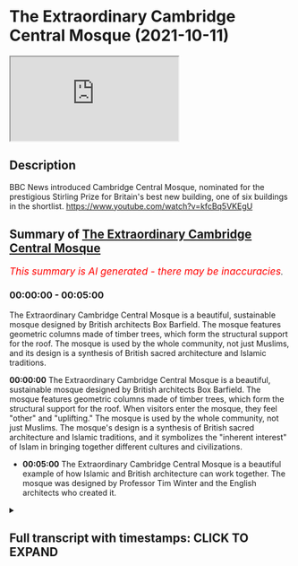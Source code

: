 # The Extraordinary Cambridge Central Mosque (2021-10-11)

<iframe loading='lazy' allow='autoplay' src='https://www.youtube.com/embed/CyOcGExNclY'></iframe>

## Description

BBC News introduced Cambridge Central Mosque, nominated for the prestigious Stirling Prize for Britain's best new building, one of six buildings in the shortlist.
https://www.youtube.com/watch?v=kfcBq5VKEgU

## Summary of [The Extraordinary Cambridge Central Mosque](https://www.youtube.com/watch?v=CyOcGExNclY)


*<span style="color:red; font-size:125%">This summary is AI generated - there may be inaccuracies</span>. [](/)*

### <a onclick="modifyYTiframeseektime('0')">00:00:00</a> - <a onclick="modifyYTiframeseektime('300')">00:05:00</a>

The Extraordinary Cambridge Central Mosque is a beautiful, sustainable mosque designed by British architects Box Barfield. The mosque features geometric columns made of timber trees, which form the structural support for the roof. The mosque is used by the whole community, not just Muslims, and its design is a synthesis of British sacred architecture and Islamic traditions.

**<a onclick="modifyYTiframeseektime('0')">00:00:00</a>** The Extraordinary Cambridge Central Mosque is a beautiful, sustainable mosque designed by British architects Box Barfield. The mosque features geometric columns made of timber trees, which form the structural support for the roof. When visitors enter the mosque, they feel "other" and "uplifting." The mosque is used by the whole community, not just Muslims. The mosque's design is a synthesis of British sacred architecture and Islamic traditions, and it symbolizes the "inherent interest" of Islam in bringing together different cultures and civilizations.
* **<a onclick="modifyYTiframeseektime('300')">00:05:00</a>** The Extraordinary Cambridge Central Mosque is a beautiful example of how Islamic and British architecture can work together. The mosque was designed by Professor Tim Winter and the English architects who created it.

<details><summary><h2>Full transcript with timestamps: CLICK TO EXPAND</h2></summary>

<a onclick="modifyYTiframeseektime('0')">0:00:00</a> according to the bbc one of britain's  
<a onclick="modifyYTiframeseektime('3')">0:00:03</a> best new buildings is a mosque  
<a onclick="modifyYTiframeseektime('7')">0:00:07</a> the extraordinary cambridge central  
<a onclick="modifyYTiframeseektime('10')">0:00:10</a> mosque has geometric columns these are  
<a onclick="modifyYTiframeseektime('13')">0:00:13</a> made of timber timber trees which form  
<a onclick="modifyYTiframeseektime('15')">0:00:15</a> the structural support for the roof so  
<a onclick="modifyYTiframeseektime('18')">0:00:18</a> i'm just going to share with you uh just  
<a onclick="modifyYTiframeseektime('20')">0:00:20</a> a couple of minutes of this bbc article  
<a onclick="modifyYTiframeseektime('24')">0:00:24</a> a bbc news item  
<a onclick="modifyYTiframeseektime('32')">0:00:32</a> the rebus sterling prize for britain's  
<a onclick="modifyYTiframeseektime('33')">0:00:33</a> best new building will be announced next  
<a onclick="modifyYTiframeseektime('35')">0:00:35</a> week the shortlist includes a footbridge  
<a onclick="modifyYTiframeseektime('37')">0:00:37</a> in the south west of england a boat  
<a onclick="modifyYTiframeseektime('39')">0:00:39</a> museum in the lake district and a  
<a onclick="modifyYTiframeseektime('40')">0:00:40</a> university building in southwest london  
<a onclick="modifyYTiframeseektime('42')">0:00:42</a> over the coming few days we're going to  
<a onclick="modifyYTiframeseektime('43')">0:00:43</a> look at each of the six buildings on the  
<a onclick="modifyYTiframeseektime('45')">0:00:45</a> shortlist today it's the cambridge  
<a onclick="modifyYTiframeseektime('48')">0:00:48</a> central mosque which features geometric  
<a onclick="modifyYTiframeseektime('50')">0:00:50</a> columns  
<a onclick="modifyYTiframeseektime('51')">0:00:51</a> timber trees which form the structural  
<a onclick="modifyYTiframeseektime('54')">0:00:54</a> support for the roof  
<a onclick="modifyYTiframeseektime('59')">0:00:59</a> when you enter this space it feels very  
<a onclick="modifyYTiframeseektime('61')">0:01:01</a> other and hopefully uplifting i don't  
<a onclick="modifyYTiframeseektime('64')">0:01:04</a> think as architects we can hope for  
<a onclick="modifyYTiframeseektime('65')">0:01:05</a> anything more than that really  
<a onclick="modifyYTiframeseektime('68')">0:01:08</a> my name is julia barfield i'm one of the  
<a onclick="modifyYTiframeseektime('70')">0:01:10</a> co-founders of box barfield architects  
<a onclick="modifyYTiframeseektime('72')">0:01:12</a> and we are the architects of the  
<a onclick="modifyYTiframeseektime('75')">0:01:15</a> cambridge central mosque  
<a onclick="modifyYTiframeseektime('78')">0:01:18</a> we hadn't designed a mosque before so of  
<a onclick="modifyYTiframeseektime('80')">0:01:20</a> course we did a lot of research to find  
<a onclick="modifyYTiframeseektime('82')">0:01:22</a> out about mosque design throughout the  
<a onclick="modifyYTiframeseektime('84')">0:01:24</a> world and what we discovered was that  
<a onclick="modifyYTiframeseektime('87')">0:01:27</a> historically and globally mosques  
<a onclick="modifyYTiframeseektime('89')">0:01:29</a> generally took on the character of the  
<a onclick="modifyYTiframeseektime('92')">0:01:32</a> place that they were in and the time  
<a onclick="modifyYTiframeseektime('93')">0:01:33</a> they were in so what should a british  
<a onclick="modifyYTiframeseektime('95')">0:01:35</a> mosque of the 20th century be like  
<a onclick="modifyYTiframeseektime('99')">0:01:39</a> david my partner was the one who came up  
<a onclick="modifyYTiframeseektime('101')">0:01:41</a> with this idea of the glade  
<a onclick="modifyYTiframeseektime('104')">0:01:44</a> of trees and the garden of paradise  
<a onclick="modifyYTiframeseektime('108')">0:01:48</a> trees in this glade of trees became  
<a onclick="modifyYTiframeseektime('110')">0:01:50</a> these structural trees this is an  
<a onclick="modifyYTiframeseektime('112')">0:01:52</a> entirely timber structural building  
<a onclick="modifyYTiframeseektime('114')">0:01:54</a> timber is beautiful it's very  
<a onclick="modifyYTiframeseektime('116')">0:01:56</a> sustainable but also it's got that  
<a onclick="modifyYTiframeseektime('118')">0:01:58</a> connection with nature which is in islam  
<a onclick="modifyYTiframeseektime('121')">0:02:01</a> very important that's also one of the  
<a onclick="modifyYTiframeseektime('123')">0:02:03</a> kind of features of this  
<a onclick="modifyYTiframeseektime('125')">0:02:05</a> phase is that you naturally somehow look  
<a onclick="modifyYTiframeseektime('127')">0:02:07</a> up  
<a onclick="modifyYTiframeseektime('128')">0:02:08</a> which seems appropriate for a sacred  
<a onclick="modifyYTiframeseektime('131')">0:02:11</a> space  
<a onclick="modifyYTiframeseektime('132')">0:02:12</a> it's a space that's used by the whole  
<a onclick="modifyYTiframeseektime('134')">0:02:14</a> community not just the muslim community  
<a onclick="modifyYTiframeseektime('137')">0:02:17</a> the idea is that the mosque is not just  
<a onclick="modifyYTiframeseektime('139')">0:02:19</a> a place for worship it's so lovely to  
<a onclick="modifyYTiframeseektime('141')">0:02:21</a> see there's that sense of pride and  
<a onclick="modifyYTiframeseektime('143')">0:02:23</a> ownership from not just muslims in  
<a onclick="modifyYTiframeseektime('145')">0:02:25</a> cambridge but also the wider community  
<a onclick="modifyYTiframeseektime('147')">0:02:27</a> too  
<a onclick="modifyYTiframeseektime('149')">0:02:29</a> you're sort of met with this immediate  
<a onclick="modifyYTiframeseektime('150')">0:02:30</a> calm and sense of peace and it's  
<a onclick="modifyYTiframeseektime('152')">0:02:32</a> something that visitors get to  
<a onclick="modifyYTiframeseektime('153')">0:02:33</a> experience multitasking they visit but  
<a onclick="modifyYTiframeseektime('155')">0:02:35</a> something i get to experience every day  
<a onclick="modifyYTiframeseektime('156')">0:02:36</a> so it's just phenomenal we've kept the  
<a onclick="modifyYTiframeseektime('159')">0:02:39</a> energy usage down as much as possible as  
<a onclick="modifyYTiframeseektime('161')">0:02:41</a> well as trying to address embodied  
<a onclick="modifyYTiframeseektime('163')">0:02:43</a> carbon  
<a onclick="modifyYTiframeseektime('164')">0:02:44</a> in the choice of materials all the  
<a onclick="modifyYTiframeseektime('167')">0:02:47</a> rainwater is captured  
<a onclick="modifyYTiframeseektime('169')">0:02:49</a> it's used to flush the toilets and also  
<a onclick="modifyYTiframeseektime('171')">0:02:51</a> to help water the garden  
<a onclick="modifyYTiframeseektime('173')">0:02:53</a> in a sense we were trying to  
<a onclick="modifyYTiframeseektime('175')">0:02:55</a> kind of combine the english sacred  
<a onclick="modifyYTiframeseektime('178')">0:02:58</a> architecture with islamic traditions  
<a onclick="modifyYTiframeseektime('181')">0:03:01</a> we wanted to construct something that  
<a onclick="modifyYTiframeseektime('184')">0:03:04</a> was a symbol of hope that this  
<a onclick="modifyYTiframeseektime('186')">0:03:06</a> difference is not just about problems of  
<a onclick="modifyYTiframeseektime('189')">0:03:09</a> integration but it's about the inherent  
<a onclick="modifyYTiframeseektime('191')">0:03:11</a> interests of bringing together different  
<a onclick="modifyYTiframeseektime('193')">0:03:13</a> narratives different civilizations  
<a onclick="modifyYTiframeseektime('194')">0:03:14</a> different ethnicities languages cultural  
<a onclick="modifyYTiframeseektime('197')">0:03:17</a> communities it's a kind of celebration  
<a onclick="modifyYTiframeseektime('200')">0:03:20</a> of the very central contribution that  
<a onclick="modifyYTiframeseektime('202')">0:03:22</a> islam brings to the  
<a onclick="modifyYTiframeseektime('204')">0:03:24</a> rainbow diversity that is what makes  
<a onclick="modifyYTiframeseektime('207')">0:03:27</a> modern britain so fascinating  
<a onclick="modifyYTiframeseektime('208')">0:03:28</a> muslim islamic culture has been part of  
<a onclick="modifyYTiframeseektime('211')">0:03:31</a> british culture for so long and i hope  
<a onclick="modifyYTiframeseektime('212')">0:03:32</a> this building reaffirms that it brings  
<a onclick="modifyYTiframeseektime('215')">0:03:35</a> the two together  
<a onclick="modifyYTiframeseektime('216')">0:03:36</a> [Music]  
<a onclick="modifyYTiframeseektime('219')">0:03:39</a> and one of the interesting features of  
<a onclick="modifyYTiframeseektime('221')">0:03:41</a> this uh building is the fact that the  
<a onclick="modifyYTiframeseektime('224')">0:03:44</a> architects were english architects  
<a onclick="modifyYTiframeseektime('226')">0:03:46</a> they've never built a mosque before  
<a onclick="modifyYTiframeseektime('229')">0:03:49</a> and they decided to combine the english  
<a onclick="modifyYTiframeseektime('232')">0:03:52</a> style of sacred architecture with  
<a onclick="modifyYTiframeseektime('235')">0:03:55</a> islamic traditions to produce this  
<a onclick="modifyYTiframeseektime('237')">0:03:57</a> amazing  
<a onclick="modifyYTiframeseektime('238')">0:03:58</a> synthesis and in their research for this  
<a onclick="modifyYTiframeseektime('242')">0:04:02</a> mosque they were commissioned to to  
<a onclick="modifyYTiframeseektime('244')">0:04:04</a> build they discovered an interesting  
<a onclick="modifyYTiframeseektime('246')">0:04:06</a> fact which is worth emphasizing and they  
<a onclick="modifyYTiframeseektime('249')">0:04:09</a> say quote historically and globally  
<a onclick="modifyYTiframeseektime('252')">0:04:12</a> mosques took on the character of the  
<a onclick="modifyYTiframeseektime('254')">0:04:14</a> place and time they were in  
<a onclick="modifyYTiframeseektime('258')">0:04:18</a> so moss weren't sticking out like a sore  
<a onclick="modifyYTiframeseektime('260')">0:04:20</a> thumb they blended in with their  
<a onclick="modifyYTiframeseektime('262')">0:04:22</a> environment taking on the character of  
<a onclick="modifyYTiframeseektime('265')">0:04:25</a> the buildings around them and the  
<a onclick="modifyYTiframeseektime('266')">0:04:26</a> culture what a beautiful idea  
<a onclick="modifyYTiframeseektime('269')">0:04:29</a> so one of the questions is what should a  
<a onclick="modifyYTiframeseektime('271')">0:04:31</a> 21st century british mosque look like  
<a onclick="modifyYTiframeseektime('275')">0:04:35</a> and i think this if there's going to be  
<a onclick="modifyYTiframeseektime('277')">0:04:37</a> an answer this is going to be it it's  
<a onclick="modifyYTiframeseektime('279')">0:04:39</a> such an extraordinary building  
<a onclick="modifyYTiframeseektime('281')">0:04:41</a> and the one of the key concepts the  
<a onclick="modifyYTiframeseektime('283')">0:04:43</a> architects mentioned you can see this in  
<a onclick="modifyYTiframeseektime('285')">0:04:45</a> the video is this idea of a glade of  
<a onclick="modifyYTiframeseektime('288')">0:04:48</a> trees  
<a onclick="modifyYTiframeseektime('289')">0:04:49</a> and the garden of paradise and of course  
<a onclick="modifyYTiframeseektime('292')">0:04:52</a> paradise  
<a onclick="modifyYTiframeseektime('293')">0:04:53</a> is a key  
<a onclick="modifyYTiframeseektime('295')">0:04:55</a> concept found in the quran and it is  
<a onclick="modifyYTiframeseektime('298')">0:04:58</a> like a garden in many ways and it exudes  
<a onclick="modifyYTiframeseektime('301')">0:05:01</a> calm and peace both in paradise and in  
<a onclick="modifyYTiframeseektime('304')">0:05:04</a> this mosque as the people who go there  
<a onclick="modifyYTiframeseektime('307')">0:05:07</a> will tell you  
<a onclick="modifyYTiframeseektime('309')">0:05:09</a> and um if there is a future where  
<a onclick="modifyYTiframeseektime('311')">0:05:11</a> the best of british english architecture  
<a onclick="modifyYTiframeseektime('314')">0:05:14</a> and the best of islamic architecture can  
<a onclick="modifyYTiframeseektime('317')">0:05:17</a> come together in this beautiful  
<a onclick="modifyYTiframeseektime('319')">0:05:19</a> synthesis this has got to be it so  
<a onclick="modifyYTiframeseektime('322')">0:05:22</a> all credit all kudos to the english  
<a onclick="modifyYTiframeseektime('324')">0:05:24</a> architects  
<a onclick="modifyYTiframeseektime('325')">0:05:25</a> and to professor  
<a onclick="modifyYTiframeseektime('327')">0:05:27</a> tim winter who is the genius behind this  
<a onclick="modifyYTiframeseektime('330')">0:05:30</a> project at the university of cambridge  

</details>
